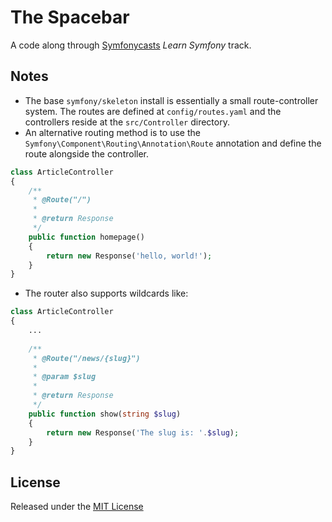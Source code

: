 # The Spacebar

A code along through [Symfonycasts](https://symfonycasts.com) _Learn Symfony_ track.

## Notes

- The base `symfony/skeleton` install is essentially a small route-controller system. The routes are defined at `config/routes.yaml` and the controllers reside at the `src/Controller` directory.
- An alternative routing method is to use the `Symfony\Component\Routing\Annotation\Route` annotation and define the route alongside the controller.

```php
class ArticleController
{
    /**
     * @Route("/")
     *
     * @return Response
     */
    public function homepage()
    {
        return new Response('hello, world!');
    }
}
```

- The router also supports wildcards like:

```php
class ArticleController
{
    ...
    
    /**
     * @Route("/news/{slug}")
     *
     * @param $slug
     *
     * @return Response
     */
    public function show(string $slug)
    {
        return new Response('The slug is: '.$slug);
    }
}
```

## License

Released under the [MIT License](LICENSE)